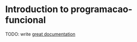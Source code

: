 # Introduction to programacao-funcional

TODO: write [great documentation](http://jacobian.org/writing/what-to-write/)
